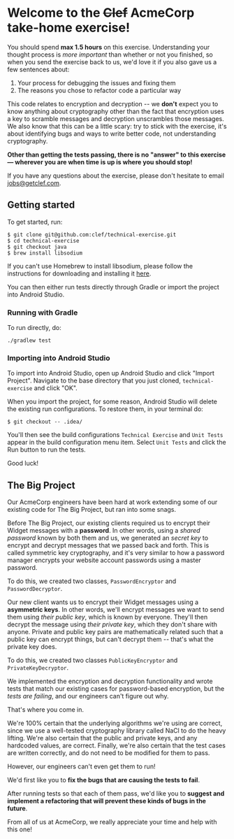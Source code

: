 # Welcome to the ~~Clef~~ AcmeCorp take-home exercise! 

You should spend **max 1.5 hours** on this exercise.  Understanding your thought process is *more important* than whether or not you finished, so when you send the exercise back to us, we'd love it if you also gave us a few sentences about: 

1. Your process for debugging the issues and fixing them
2. The reasons you chose to refactor code a particular way

This code relates to encryption and decryption -- we **don't** expect you to know anything about cryptography other than the fact that encryption uses a key to scramble messages and decryption unscrambles those messages. We also know that this can be a little scary: try to stick with the exercise, it's about identifying bugs and ways to write better code, not understanding cryptography.

**Other than getting the tests passing, there is no "answer" to this exercise — wherever you are when time is up is where you should stop!**

If you have any questions about the exercise, please don't hesitate to email [jobs@getclef.com](mailto:jobs@getclef.com).

## Getting started

To get started, run:

```
$ git clone git@github.com:clef/technical-exercise.git
$ cd technical-exercise
$ git checkout java
$ brew install libsodium
```

If you can't use Homebrew to install libsodium, please follow the instructions for downloading and installing it [here](https://download.libsodium.org/doc/).

You can then either run tests directly through Gradle or import the project into Android
Studio. 

### Running with Gradle 

To run directly, do:

```
./gradlew test
```

### Importing into Android Studio

To import into Android Studio, open up Android Studio and click "Import
Project". Navigate to the base directory that you just cloned, `technical-exercise` and click "OK".

When you import the project, for some reason, Android Studio will delete the
existing run configurations. To restore them, in your terminal do: 

```
$ git checkout -- .idea/
```

You'll then see the build configurations `Technical Exercise` and `Unit Tests`
appear in the build configuration menu item. Select `Unit Tests` and click the
Run button to run the tests.

Good luck! 

## The Big Project

Our AcmeCorp engineers have been hard at work extending some of our existing code for The Big Project, but ran into some snags. 

Before The Big Project, our existing clients required us to encrypt their Widget messages with a **password**. In other words, using a *shared password* known by both them and us, we generated an *secret key* to encrypt and decrypt messages that we passed back and forth. This is called symmetric key cryptography, and it's very similar to how a password manager encrypts your website account passwords using a master password.

To do this, we created two classes, `PasswordEncryptor` and `PasswordDecryptor`.

Our new client wants us to encrypt their Widget messages using a **asymmetric keys**. In other words, we'll encrypt messages we want to send them using *their public key*, which is known by everyone. They'll then decrypt the message using *their private key*, which they don't share with anyone. Private and public key pairs are mathematically related such that a public key can encrypt things, but can't decrypt them -- that's what the private key does.

To do this, we created two classes `PublicKeyEncryptor` and `PrivateKeyDecryptor`. 

We implemented the encryption and decryption functionality and wrote tests that match our existing cases for password-based encryption, but the *tests are failing*, and our engineers can't figure out why. 

That's where you come in. 

We're 100% certain that the underlying algorithms we're using are correct, since we use a well-tested cryptography library called NaCl to do the heavy lifting. We're also certain that the public and private keys, and any hardcoded values, are correct. Finally, we're also certain that the test cases are written correctly, and do not need to be modified for them to pass.

However, our engineers can't even get them to run! 

We'd first like you to **fix the bugs that are causing the tests to fail**. 

After running tests so that each of them pass, we'd like you to **suggest and implement a refactoring that will prevent these kinds of bugs in the future**. 

From all of us at AcmeCorp, we really appreciate your time and help with this one! 

